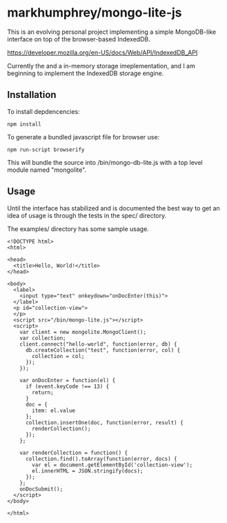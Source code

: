 # markhumphrey/mongo-lite-js

This is an evolving personal project implementing a simple MongoDB-like interface on top of the browser-based IndexedDB.

https://developer.mozilla.org/en-US/docs/Web/API/IndexedDB_API

Currently the and a in-memory storage imeplementation, and I am beginning to implement the IndexedDB storage engine. 

## Installation

To install depdencencies:
```
npm install
```

To generate a bundled javascript file for browser use: 
```
npm run-script browserify
```
This will bundle the source into /bin/mongo-db-lite.js with a top level module named "mongolite".

## Usage

Until the interface has stabilized and is documented the best way to get an idea of usage is through the tests in the spec/ directory.

The examples/ directory has some sample usage. 

```
<!DOCTYPE html>
<html>

<head>
  <title>Hello, World!</title>
</head>

<body>
  <label>
    <input type="text" onkeydown="onDocEnter(this)">
  </label>
  <p id="collection-view">
  </p>
  <script src="/bin/mongo-lite.js"></script>
  <script>
    var client = new mongolite.MongoClient();
    var collection;
    client.connect("hello-world", function(error, db) {
      db.createCollection("test", function(error, col) {
        collection = col;
      });
    });

    var onDocEnter = function(el) {
      if (event.keyCode !== 13) {
        return;
      }
      doc = {
        item: el.value
      };
      collection.insertOne(doc, function(error, result) {
        renderCollection();
      });
    };

    var renderCollection = function() {
      collection.find().toArray(function(error, docs) {
        var el = document.getElementById('collection-view');
        el.innerHTML = JSON.stringify(docs);
      });
    };
    onDocSubmit();
  </script>
</body>

</html>
```